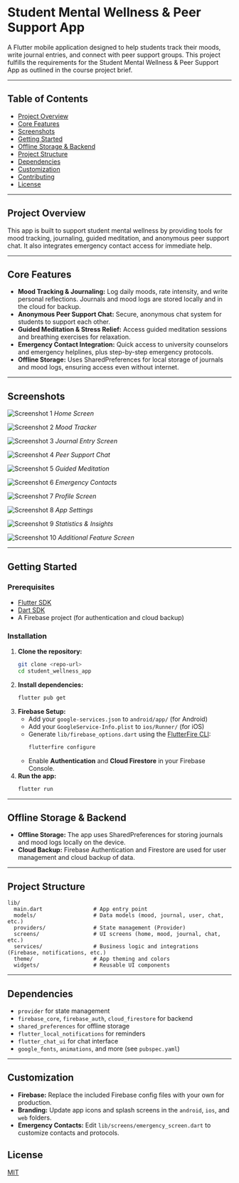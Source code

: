 # Student Mental Wellness & Peer Support App

A Flutter mobile application designed to help students track their moods, write journal entries, and connect with peer support groups. This project fulfills the requirements for the Student Mental Wellness & Peer Support App as outlined in the course project brief.

---

## Table of Contents
- [Project Overview](#project-overview)
- [Core Features](#core-features)
- [Screenshots](#screenshots)
- [Getting Started](#getting-started)
- [Offline Storage & Backend](#offline-storage--backend)
- [Project Structure](#project-structure)
- [Dependencies](#dependencies)
- [Customization](#customization)
- [Contributing](#contributing)
- [License](#license)

---

## Project Overview
This app is built to support student mental wellness by providing tools for mood tracking, journaling, guided meditation, and anonymous peer support chat. It also integrates emergency contact access for immediate help.

---

## Core Features
- **Mood Tracking & Journaling:** Log daily moods, rate intensity, and write personal reflections. Journals and mood logs are stored locally and in the cloud for backup.
- **Anonymous Peer Support Chat:** Secure, anonymous chat system for students to support each other.
- **Guided Meditation & Stress Relief:** Access guided meditation sessions and breathing exercises for relaxation.
- **Emergency Contact Integration:** Quick access to university counselors and emergency helplines, plus step-by-step emergency protocols.
- **Offline Storage:** Uses SharedPreferences for local storage of journals and mood logs, ensuring access even without internet.

---

## Screenshots

![Screenshot 1](screenshots/Screenshot_20250719_235738.png)
*Home Screen*

![Screenshot 2](screenshots/Screenshot_20250719_235848.png)
*Mood Tracker*

![Screenshot 3](screenshots/Screenshot_20250719_235908.png)
*Journal Entry Screen*

![Screenshot 4](screenshots/Screenshot_20250719_235918.png)
*Peer Support Chat*

![Screenshot 5](screenshots/Screenshot_20250719_235949.png)
*Guided Meditation*

![Screenshot 6](screenshots/Screenshot_20250720_000111.png)
*Emergency Contacts*

![Screenshot 7](screenshots/Screenshot_20250720_000138.png)
*Profile Screen*

![Screenshot 8](screenshots/Screenshot_20250720_000227.png)
*App Settings*

![Screenshot 9](screenshots/Screenshot_20250720_000245.png)
*Statistics & Insights*

![Screenshot 10](screenshots/Screenshot_20250720_000300.png)
*Additional Feature Screen*

---

## Getting Started

### Prerequisites
- [Flutter SDK](https://flutter.dev/docs/get-started/install)
- [Dart SDK](https://dart.dev/get-dart)
- A Firebase project (for authentication and cloud backup)

### Installation
1. **Clone the repository:**
   ```sh
   git clone <repo-url>
   cd student_wellness_app
   ```
2. **Install dependencies:**
   ```sh
   flutter pub get
   ```
3. **Firebase Setup:**
   - Add your `google-services.json` to `android/app/` (for Android)
   - Add your `GoogleService-Info.plist` to `ios/Runner/` (for iOS)
   - Generate `lib/firebase_options.dart` using the [FlutterFire CLI](https://firebase.flutter.dev/docs/cli/):
     ```sh
     flutterfire configure
     ```
   - Enable **Authentication** and **Cloud Firestore** in your Firebase Console.
4. **Run the app:**
   ```sh
   flutter run
   ```

---

## Offline Storage & Backend
- **Offline Storage:** The app uses SharedPreferences for storing journals and mood logs locally on the device.
- **Cloud Backup:** Firebase Authentication and Firestore are used for user management and cloud backup of data.

---

## Project Structure
```
lib/
  main.dart                # App entry point
  models/                  # Data models (mood, journal, user, chat, etc.)
  providers/               # State management (Provider)
  screens/                 # UI screens (home, mood, journal, chat, etc.)
  services/                # Business logic and integrations (Firebase, notifications, etc.)
  theme/                   # App theming and colors
  widgets/                 # Reusable UI components
```

---

## Dependencies
- `provider` for state management
- `firebase_core`, `firebase_auth`, `cloud_firestore` for backend
- `shared_preferences` for offline storage
- `flutter_local_notifications` for reminders
- `flutter_chat_ui` for chat interface
- `google_fonts`, `animations`, and more (see `pubspec.yaml`)

---

## Customization
- **Firebase:** Replace the included Firebase config files with your own for production.
- **Branding:** Update app icons and splash screens in the `android`, `ios`, and `web` folders.
- **Emergency Contacts:** Edit `lib/screens/emergency_screen.dart` to customize contacts and protocols.



## License
[MIT](LICENSE) 
